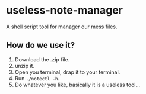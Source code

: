 # useless-note-manager

A shell script tool for manager our mess files.

## How do we use it?

1. Download the .zip file.
2. unzip it.
3. Open you terminal, drap it to your terminal.
4. Run `./notectl -h`.
5. Do whatever you like, basically it is a useless tool...

